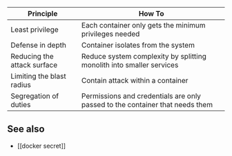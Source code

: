 | Principle                   | How To                                                                       |
| --------------------------- | ---------------------------------------------------------------------------- |
| Least privilege             | Each container only gets the minimum privileges needed                       |
| Defense in depth            | Container isolates from the system                                           |
| Reducing the attack surface | Reduce system complexity by splitting monolith into smaller services         |
| Limiting the blast radius   | Contain attack within a container                                            |
| Segregation of duties       | Permissions and credentials are only passed to the container that needs them |

## See also
- [[docker secret]]